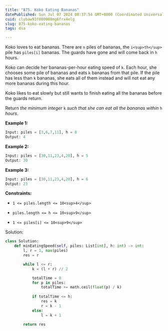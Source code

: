 ```yaml
---
title: "875. Koko Eating Bananas"
datePublished: Sun Jul 07 2024 08:37:54 GMT+0000 (Coordinated Universal Time)
cuid: clybaw93f000008mg6frx4elg
slug: 875-koko-eating-bananas
tags: dsa

---
```


Koko loves to eat bananas. There are `n` piles of bananas, the `i<sup>th</sup>` pile has `piles[i]` bananas. The guards have gone and will come back in `h` hours.

Koko can decide her bananas-per-hour eating speed of `k`. Each hour, she chooses some pile of bananas and eats `k` bananas from that pile. If the pile has less than `k` bananas, she eats all of them instead and will not eat any more bananas during this hour.

Koko likes to eat slowly but still wants to finish eating all the bananas before the guards return.

Return *the minimum integer* `k` *such that she can eat all the bananas within* `h` *hours*.

**Example 1:**

```python
Input: piles = [3,6,7,11], h = 8
Output: 4
```

**Example 2:**

```python
Input: piles = [30,11,23,4,20], h = 5
Output: 30
```

**Example 3:**

```python
Input: piles = [30,11,23,4,20], h = 6
Output: 23
```

**Constraints:**

* `1 <= piles.length <= 10<sup>4</sup>`
    
* `piles.length <= h <= 10<sup>9</sup>`
    
* `1 <= piles[i] <= 10<sup>9</sup>`
    

Solution:

```python
class Solution:
    def minEatingSpeed(self, piles: List[int], h: int) -> int:
        l, r = 1, max(piles)
        res = r

        while l <= r:
            k = (l + r) // 2

            totalTime = 0
            for p in piles:
                totalTime += math.ceil(float(p) / k)
                
            if totalTime <= h:
                res = k
                r = k - 1
            else:
                l = k + 1
                
        return res
```